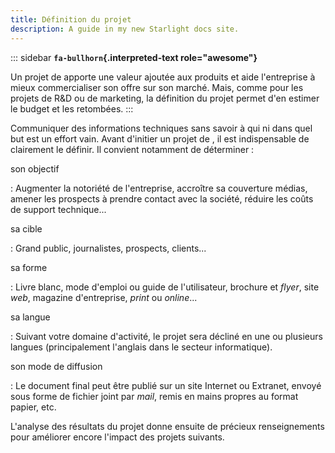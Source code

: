 ```yaml
---
title: Définition du projet
description: A guide in my new Starlight docs site.
---
```


::: sidebar
**`fa-bullhorn`{.interpreted-text role="awesome"}**

Un projet de apporte une valeur ajoutée aux produits et aide
l\'entreprise à mieux commercialiser son offre sur son marché. Mais,
comme pour les projets de R&D ou de marketing, la définition du projet
permet d\'en estimer le budget et les retombées.
:::

Communiquer des informations techniques sans savoir à qui ni dans quel
but est un effort vain. Avant d\'initier un projet de , il est
indispensable de clairement le définir. Il convient notamment de
déterminer :

son objectif

:   Augmenter la notoriété de l\'entreprise, accroître sa couverture
    médias, amener les prospects à prendre contact avec la société,
    réduire les coûts de support technique...

sa cible

:   Grand public, journalistes, prospects, clients...

sa forme

:   Livre blanc, mode d\'emploi ou guide de l\'utilisateur, brochure et
    *flyer*, site *web*, magazine d\'entreprise, *print* ou *online*...

sa langue

:   Suivant votre domaine d\'activité, le projet sera décliné en une ou
    plusieurs langues (principalement l\'anglais dans le secteur
    informatique).

son mode de diffusion

:   Le document final peut être publié sur un site Internet ou Extranet,
    envoyé sous forme de fichier joint par *mail*, remis en mains
    propres au format papier, etc.

L\'analyse des résultats du projet donne ensuite de précieux
renseignements pour améliorer encore l\'impact des projets suivants.
